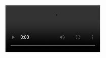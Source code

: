 <div class="embed-responsive embed-responsive-16by9"><video type="video/mp4" loop="loop" controls="controls" src="/assets/why-join/join-and-sign-consti.mp4"/></div>